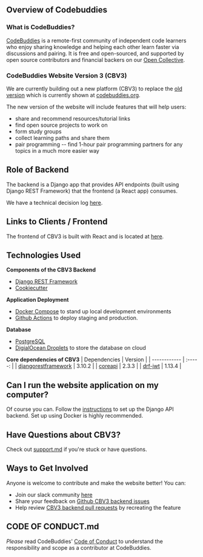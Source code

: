 [//]: <> (github.com/codebuddies/backend/)

## **Overview of Codebuddies**

### What is CodeBuddies?

[CodeBuddies](https://codebuddies.org/) is a remote-first community of independent code learners who enjoy sharing knowledge and helping each other learn faster via discussions and pairing. It is free and open-sourced, and supported by open source contributors and financial backers on our [Open Collective](https://opencollective.com/codebuddies).

### CodeBuddies Website Version 3 (CBV3)

We are currently building out a new platform (CBV3) to replace the [old version](http://github.com/codebuddies/codebuddies) which is currently shown at [codebuddies.org](<(https://codebuddies.org/)>).

The new version of the website will include features that will help users:

- share and recommend resources/tutorial links
- find open source projects to work on
- form study groups
- collect learning paths and share them
- pair programming -- find 1-hour pair programming partners for any topics in a much more easier way

## **Role of Backend**

The backend is a Django app that provides API endpoints (built using Django REST Framework) that the frontend (a React app) consumes.

We have a technical decision log [here](https://github.com/codebuddies/backend/wiki/Decision-log).

## **Links to Clients / Frontend**

The frontend of CBV3 is built with React and is located at [here](http://github.com/codebuddies/frontend).

## **Technologies Used**

**Components of the CBV3 Backend**

- [Django REST Framework](https://www.django-rest-framework.org/)
- [Cookiecutter](https://cookiecutter.readthedocs.io/en/1.7.0/)

**Application Deployment**

- [Docker Compose](http://docs.docker.com/compose) to stand up local development environments
- [Github Actions](http://help.github.com/en/actions) to deploy staging and production.

**Database**

- [PostgreSQL](http://postgresql.org)
- [DigialOcean Droplets](http://digitalocean.com/products/droplets) to store the database on cloud

**Core dependencies of CBV3**
| Dependencies | Version |
| ------------ | :-----: |
| [djangorestframework](https://github.com/encode/django-rest-framework) | 3.10.2 |
| [coreapi](https://github.com/core-api/python-client) | 2.3.3 |
| [drf-jwt](https://githbu.com/Styria-Digital/django-rest-framework-jwt) | 1.13.4 |

## **Can I run the website application on my computer?**

Of course you can. Follow the [instructions](contributing.md) to set up the Django API backend.
Set up using Docker is highly recommended.

## **Have Questions about CBV3?**

Check out [support.md](support.md) if you're stuck or have questions.

## **Ways to Get Involved**

Anyone is welcome to contribute and make the website better! You can:

- Join our slack community [here](https://codebuddies.org/slack)
- Share your feedback on [Github CBV3 backend issues](https://github.com/codebuddies/backend/issues)
- Help review [CBV3 backend pull requests](https://github.com/codebuddies/backend/pulls) by recreating the feature

## **CODE OF CONDUCT.md**

_Please_ read CodeBuddies' [Code of Conduct](code_of_conduct.md) to understand the responsibility and scope as a contributor at CodeBuddies.
